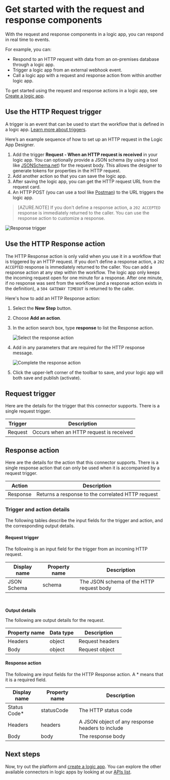 <properties
    pageTitle="Use request and response actions | Microsoft Azure"
    description="Overview of the request and response trigger and action in an Azure logic app"
    services=""
    documentationCenter=""
    authors="jeffhollan"
    manager="erikre"
    editor=""
    tags="connectors"/>

<tags
   ms.service="logic-apps"
   ms.devlang="na"
   ms.topic="article"
   ms.tgt_pltfrm="na"
   ms.workload="na"
   ms.date="07/18/2016"
   ms.author="jehollan"/>

# <a name="get-started-with-the-request-and-response-components"></a>Get started with the request and response components

With the request and response components in a logic app, you can respond in real time to events.

For example, you can:

- Respond to an HTTP request with data from an on-premises database through a logic app.
- Trigger a logic app from an external webhook event.
- Call a logic app with a request and response action from within another logic app.

To get started using the request and response actions in a logic app, see [Create a logic app](../app-service-logic/app-service-logic-create-a-logic-app.md).

## <a name="use-the-http-request-trigger"></a>Use the HTTP Request trigger

A trigger is an event that can be used to start the workflow that is defined in a logic app. [Learn more about triggers](connectors-overview.md).

Here’s an example sequence of how to set up an HTTP request in the Logic App Designer.

1. Add the trigger **Request - When an HTTP request is received** in your logic app. You can optionally provide a JSON schema (by using a tool like [JSONSchema.net](http://jsonschema.net)) for the request body. This allows the designer to generate tokens for properties in the HTTP request.
2. Add another action so that you can save the logic app.
3. After saving the logic app, you can get the HTTP request URL from the request card.
4. An HTTP POST (you can use a tool like [Postman](https://www.getpostman.com/)) to the URL triggers the logic app.

>[AZURE.NOTE] If you don't define a response action, a `202 ACCEPTED` response is immediately returned to the caller. You can use the response action to customize a response.

![Response trigger](./media/connectors-native-reqres/using-trigger.png)

## <a name="use-the-http-response-action"></a>Use the HTTP Response action

The HTTP Response action is only valid when you use it in a workflow that is triggered by an HTTP request. If you don't define a response action, a `202 ACCEPTED` response is immediately returned to the caller.  You can add a response action at any step within the workflow. The logic app only keeps the incoming request open for one minute for a response.  After one minute, if no response was sent from the workflow (and a response action exists in the definition), a `504 GATEWAY TIMEOUT` is returned to the caller.

Here's how to add an HTTP Response action:

1. Select the **New Step** button.
2. Choose **Add an action**.
3. In the action search box, type **response** to list the Response action.

    ![Select the response action](./media/connectors-native-reqres/using-action-1.png)

4. Add in any parameters that are required for the HTTP response message.

    ![Complete the response action](./media/connectors-native-reqres/using-action-2.png)

5. Click the upper-left corner of the toolbar to save, and your logic app will both save and publish (activate).

## <a name="request-trigger"></a>Request trigger

Here are the details for the trigger that this connector supports. There is a single request trigger.

|Trigger|Description|
|---|---|
|Request|Occurs when an HTTP request is received|

## <a name="response-action"></a>Response action

Here are the details for the action that this connector supports. There is a single response action that can only be used when it is accompanied by a request trigger.

|Action|Description|
|---|---|
|Response|Returns a response to the correlated HTTP request|

### <a name="trigger-and-action-details"></a>Trigger and action details

The following tables describe the input fields for the trigger and action, and the corresponding output details.

#### <a name="request-trigger"></a>Request trigger
The following is an input field for the trigger from an incoming HTTP request.

|Display name|Property name|Description|
|---|---|---|
|JSON Schema|schema|The JSON schema of the HTTP request body|
<br>

**Output details**

The following are output details for the request.

|Property name|Data type|Description|
|---|---|---|
|Headers|object|Request headers|
|Body|object|Request object|

#### <a name="response-action"></a>Response action

The following are input fields for the HTTP Response action. A * means that it is a required field.

|Display name|Property name|Description|
|---|---|---|
|Status Code*|statusCode|The HTTP status code|
|Headers|headers|A JSON object of any response headers to include|
|Body|body|The response body|

## <a name="next-steps"></a>Next steps

Now, try out the platform and [create a logic app](../app-service-logic/app-service-logic-create-a-logic-app.md). You can explore the other available connectors in logic apps by looking at our [APIs list](apis-list.md).
